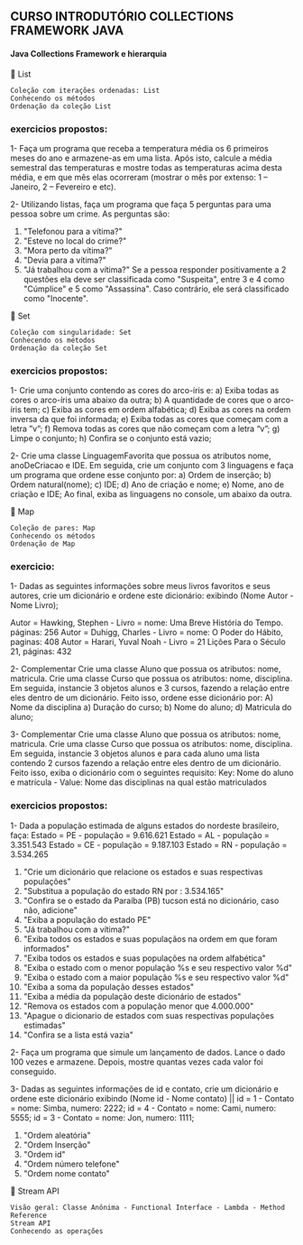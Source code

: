 ## CURSO INTRODUTÓRIO COLLECTIONS FRAMEWORK JAVA

#### Java Collections Framework e hierarquia

🔸 List
```
Coleção com iterações ordenadas: List
Conhecendo os métodos
Ordenação da coleção List
```
### exercicios propostos:
1- Faça um programa que receba a temperatura média os 6 primeiros meses do ano e armazene-as em uma lista.
Após isto, calcule a média semestral das temperaturas e mostre todas as temperaturas acima desta média,
e em que mês elas ocorreram (mostrar o mês por extenso: 1 – Janeiro, 2 – Fevereiro e etc).

2- Utilizando listas, faça um programa que faça 5 perguntas para uma pessoa sobre um crime. As perguntas são:
1. "Telefonou para a vítima?"
2. "Esteve no local do crime?"
3. "Mora perto da vítima?"
4. "Devia para a vítima?"
5. "Já trabalhou com a vítima?"
Se a pessoa responder positivamente a 2 questões ela deve ser classificada como "Suspeita", entre 3 e 4 como "Cúmplice" e 5 como "Assassina". Caso contrário, ele será classificado como "Inocente".

🔸 Set
```
Coleção com singularidade: Set
Conhecendo os métodos
Ordenação da coleção Set
```

### exercicios propostos:

1- Crie uma conjunto contendo as cores do arco-íris e:
a) Exiba todas as cores o arco-íris uma abaixo da outra;
b) A quantidade de cores que o arco-íris tem;
c) Exiba as cores em ordem alfabética;
d) Exiba as cores na ordem inversa da que foi informada;
e) Exiba todas as cores que começam com a letra ”v”;
f) Remova todas as cores que não começam com a letra “v”;
g) Limpe o conjunto;
h) Confira se o conjunto está vazio;

2- Crie uma classe LinguagemFavorita que possua os atributos nome, anoDeCriacao e IDE.
Em seguida, crie um conjunto com 3 linguagens e faça um programa que ordene esse conjunto por:
a) Ordem de inserção;
b) Ordem natural(nome);
c) IDE;
d) Ano de criação e nome;
e) Nome, ano de criação e IDE;
Ao final, exiba as linguagens no console, um abaixo da outra.


🔸 Map
```
Coleção de pares: Map
Conhecendo os métodos
Ordenação de Map
```
### exercicio:

1- Dadas as seguintes informações sobre meus livros favoritos e seus autores,
crie um dicionário e ordene este dicionário:
exibindo (Nome Autor - Nome Livro);

Autor = Hawking, Stephen  - Livro = nome: Uma Breve História do Tempo. páginas: 256
Autor = Duhigg, Charles - Livro = nome: O Poder do Hábito, paginas: 408
Autor = Harari, Yuval Noah  - Livro = 21 Lições Para o Século 21, páginas: 432

2- Complementar
Crie uma classe Aluno que possua os atributos: nome, matricula.
Crie uma classe Curso que possua os atributos: nome, disciplina.
Em seguida, instancie 3 objetos alunos e 3 cursos, fazendo a relação entre eles dentro de um dicionário.
Feito isso, ordene esse dicionário por:
A) Nome da disciplina
a) Duração do curso;
b) Nome do aluno;
d) Matricula do aluno;

3- Complementar
Crie uma classe Aluno que possua os atributos: nome, matricula.
Crie uma classe Curso que possua os atributos: nome, disciplina.
Em seguida, instancie 3 objetos alunos e para cada aluno uma lista contendo 2 cursos
fazendo a relação entre eles dentro de um dicionário.
Feito isso, exiba o dicionário com o seguintes requisito:
Key: Nome do aluno e matrícula - Value: Nome das disciplinas na qual estão matriculados


### exercicios propostos:
1- Dada a população estimada de alguns estados do nordeste brasileiro, faça:
Estado = PE - população = 9.616.621
Estado = AL - população = 3.351.543
Estado = CE - população  = 9.187.103
Estado = RN - população = 3.534.265
1. "Crie um dicionário que relacione os estados e suas respectivas populações"
2. "Substitua a população do estado RN por : 3.534.165"
3. "Confira se o estado da Paraíba (PB) tucson está no dicionário, caso não, adicione"
4. "Exiba a população do estado PE"
5. "Já trabalhou com a vítima?"
6. "Exiba todos os estados e suas populaçãos na ordem em que foram informados"
7. "Exiba todos os estados e suas populações na ordem alfabética"
8. "Exiba o estado com o menor população %s e seu respectivo valor %d"
9. "Exiba o estado com a maior população %s e seu respectivo valor %d"
10. "Exiba a soma da população desses estados"
11. "Exiba a média da população deste dicionário de estados"
12. "Remova os estados com a população menor que 4.000.000"
13. "Apague o dicionario de estados com suas respectivas populações estimadas"
14. "Confira se a lista está vazia"

2- Faça um programa que simule um lançamento de dados. 
Lance o dado 100 vezes e armazene.
Depois, mostre quantas vezes cada valor foi conseguido.

3- Dadas as seguintes informações  de id e contato, crie um dicionário e
ordene este dicionário exibindo (Nome id - Nome contato) ||
id = 1 - Contato = nome: Simba, numero: 2222;
id = 4 - Contato = nome: Cami, numero: 5555;
id = 3 - Contato = nome: Jon, numero: 1111;
1. "Ordem aleatória"
2. "Ordem Inserção"
3. "Ordem id"
4. "Ordem número telefone"
5. "Ordem nome contato"

🔸 Stream API
```
Visão geral: Classe Anônima - Functional Interface - Lambda - Method Reference
Stream API
Conhecendo as operações
```
